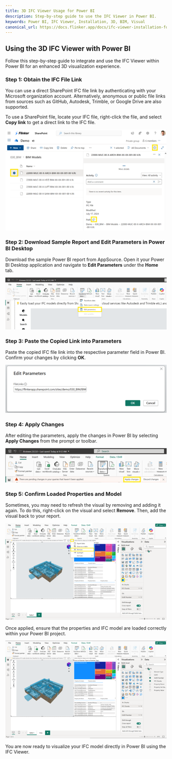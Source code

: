```yaml
---
title: 3D IFC Viewer Usage for Power BI
description: Step-by-step guide to use the IFC Viewer in Power BI.
keywords: Power BI, IFC Viewer, Installation, 3D, BIM, Visual
canonical_url: https://docs.flinker.app/docs/ifc-viewer-installation-for-power-bi.html
---
```


## Using the 3D IFC Viewer with Power BI

Follow this step-by-step guide to integrate and use the IFC Viewer within Power BI for an enhanced 3D visualization experience.

### Step 1: Obtain the IFC File Link

You can use a direct SharePoint IFC file link by authenticating with your Microsoft organization account. Alternatively, anonymous or public file links from sources such as GitHub, Autodesk, Trimble, or Google Drive are also supported.

To use a SharePoint file, locate your IFC file, right-click the file, and select **Copy link** to get a direct link to the IFC file.

![Copy Direct Link of SharePoint IFC File](/_media/copy-direct-link-of-sharepoint-ifc-file.png)

### Step 2: Download Sample Report and Edit Parameters in Power BI Desktop

Download the sample Power BI report from AppSource. Open it your Power BI Desktop application and navigate to **Edit Parameters** under the **Home** tab.

![Power BI Desktop - Edit Parameters](/_media/power-bi-desktop-app-edit-parameters.png)

### Step 3: Paste the Copied Link into Parameters

Paste the copied IFC file link into the respective parameter field in Power BI. Confirm your changes by clicking **OK**.

![Edit Parameters and Paste File Link](/_media/power-bi-desktop-app-edit-parameters-and-paste-file-link.png)

### Step 4: Apply Changes

After editing the parameters, apply the changes in Power BI by selecting **Apply Changes** from the prompt or toolbar.

![Apply Changes in Power BI Desktop](/_media/power-bi-desktop-app-apply-changes.png)

### Step 5: Confirm Loaded Properties and Model

Sometimes, you may need to refresh the visual by removing and adding it again. To do this, right-click on the visual and select **Remove**. Then, add the visual back to your report.

![Remove and Add Visual in Power BI Desktop](/_media/power-bi-desktop-app-remove-and-add-visual.png)

Once applied, ensure that the properties and IFC model are loaded correctly within your Power BI project.

![Loaded Properties and IFC Model](/_media/power-bi-desktop-app-loaded-properties-and-model.png)

You are now ready to visualize your IFC model directly in Power BI using the IFC Viewer.

